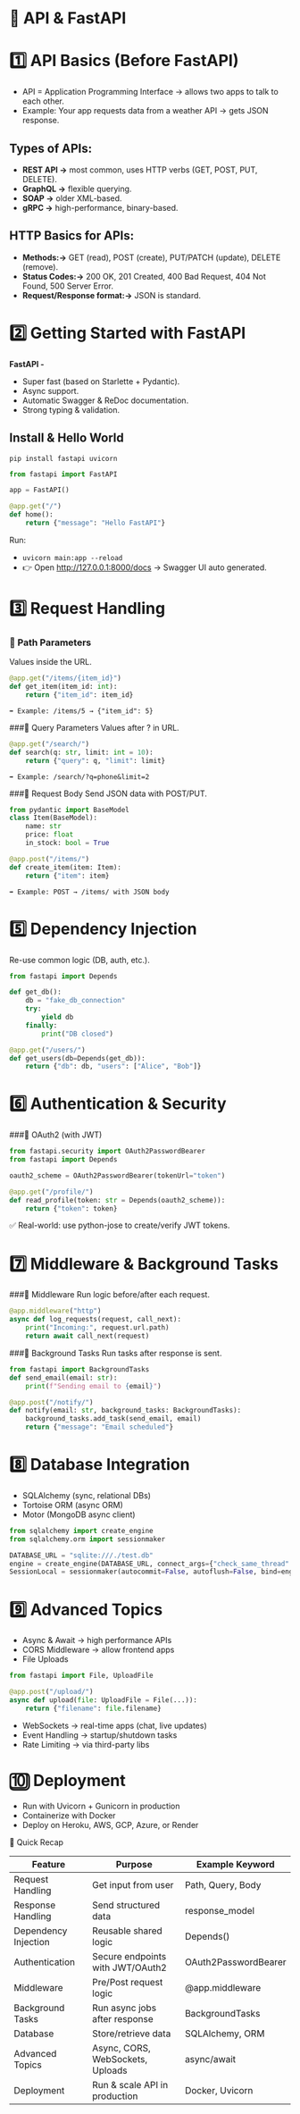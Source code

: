 # 🚀 API & FastAPI
# 1️⃣ API Basics (Before FastAPI)
- API = Application Programming Interface → allows two apps to talk to each other.
- Example: Your app requests data from a weather API → gets JSON response.

## Types of APIs:
- **REST API →** most common, uses HTTP verbs (GET, POST, PUT, DELETE).
- **GraphQL →** flexible querying.
- **SOAP →** older XML-based.
- **gRPC →** high-performance, binary-based.

## HTTP Basics for APIs:
- **Methods:→** GET (read), POST (create), PUT/PATCH (update), DELETE (remove).
- **Status Codes:→** 200 OK, 201 Created, 400 Bad Request, 404 Not Found, 500 Server Error.
- **Request/Response format:→** JSON is standard.

# 2️⃣ Getting Started with FastAPI

**FastAPI -**
- Super fast (based on Starlette + Pydantic).
- Async support.
- Automatic Swagger & ReDoc documentation.
- Strong typing & validation.

## Install & Hello World
`pip install fastapi uvicorn`
```python
from fastapi import FastAPI

app = FastAPI()

@app.get("/")
def home():
    return {"message": "Hello FastAPI"}
```
Run:
- `uvicorn main:app --reload`
- 👉 Open http://127.0.0.1:8000/docs → Swagger UI auto generated.

# 3️⃣ Request Handling  
### 🔹 Path Parameters  
Values inside the URL.  
```python
@app.get("/items/{item_id}")
def get_item(item_id: int):
    return {"item_id": item_id}
```
`➡️ Example: /items/5 → {"item_id": 5}`

###🔹 Query Parameters
Values after ? in URL.
```python
@app.get("/search/")
def search(q: str, limit: int = 10):
    return {"query": q, "limit": limit}
```
`➡️ Example: /search/?q=phone&limit=2`

###🔹 Request Body
Send JSON data with POST/PUT.
```python
from pydantic import BaseModel
class Item(BaseModel):
    name: str
    price: float
    in_stock: bool = True

@app.post("/items/")
def create_item(item: Item):
    return {"item": item}
```
`➡️ Example: POST → /items/ with JSON body`


# 5️⃣ Dependency Injection
Re-use common logic (DB, auth, etc.).
```python
from fastapi import Depends

def get_db():
    db = "fake_db_connection"
    try:
        yield db
    finally:
        print("DB closed")

@app.get("/users/")
def get_users(db=Depends(get_db)):
    return {"db": db, "users": ["Alice", "Bob"]}
```
# 6️⃣ Authentication & Security
###🔹 OAuth2 (with JWT)
```python
from fastapi.security import OAuth2PasswordBearer
from fastapi import Depends

oauth2_scheme = OAuth2PasswordBearer(tokenUrl="token")

@app.get("/profile/")
def read_profile(token: str = Depends(oauth2_scheme)):
    return {"token": token}
```
✅ Real-world: use python-jose to create/verify JWT tokens.

# 7️⃣ Middleware & Background Tasks
###🔹 Middleware
Run logic before/after each request.
```python
@app.middleware("http")
async def log_requests(request, call_next):
    print("Incoming:", request.url.path)
    return await call_next(request)
```
###🔹 Background Tasks
Run tasks after response is sent.
```python
from fastapi import BackgroundTasks
def send_email(email: str):
    print(f"Sending email to {email}")

@app.post("/notify/")
def notify(email: str, background_tasks: BackgroundTasks):
    background_tasks.add_task(send_email, email)
    return {"message": "Email scheduled"}
```
# 8️⃣ Database Integration
- SQLAlchemy (sync, relational DBs)
- Tortoise ORM (async ORM)
- Motor (MongoDB async client)
```python
from sqlalchemy import create_engine
from sqlalchemy.orm import sessionmaker

DATABASE_URL = "sqlite:///./test.db"
engine = create_engine(DATABASE_URL, connect_args={"check_same_thread": False})
SessionLocal = sessionmaker(autocommit=False, autoflush=False, bind=engine)
```
# 9️⃣ Advanced Topics
- Async & Await → high performance APIs
- CORS Middleware → allow frontend apps
- File Uploads
```python
from fastapi import File, UploadFile

@app.post("/upload/")
async def upload(file: UploadFile = File(...)):
    return {"filename": file.filename}
```
- WebSockets → real-time apps (chat, live updates)
- Event Handling → startup/shutdown tasks
- Rate Limiting → via third-party libs

# 🔟 Deployment
- Run with Uvicorn + Gunicorn in production
- Containerize with Docker
- Deploy on Heroku, AWS, GCP, Azure, or Render


📌 Quick Recap

| Feature              | Purpose                          | Example Keyword      |
| -------------------- | -------------------------------- | -------------------- |
| Request Handling     | Get input from user              | Path, Query, Body    |
| Response Handling    | Send structured data             | response\_model      |
| Dependency Injection | Reusable shared logic            | Depends()            |
| Authentication       | Secure endpoints with JWT/OAuth2 | OAuth2PasswordBearer |
| Middleware           | Pre/Post request logic           | @app.middleware      |
| Background Tasks     | Run async jobs after response    | BackgroundTasks      |
| Database             | Store/retrieve data              | SQLAlchemy, ORM      |
| Advanced Topics      | Async, CORS, WebSockets, Uploads | async/await          |
| Deployment           | Run & scale API in production    | Docker, Uvicorn      |

